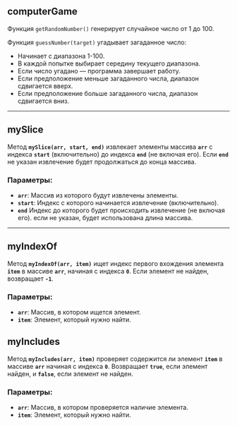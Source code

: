 ## computerGame

Функция `getRandomNumber()` генерирует случайное число от 1 до 100.

Функция `guessNumber(target)` угадывает загаданное число:

- Начинает с диапазона 1-100.
- В каждой попытке выбирает середину текущего диапазона.
- Если число угадано — программа завершает работу.
- Если предположение меньше загаданного числа, диапазон сдвигается вверх.
- Если предположение больше загаданного числа, диапазон сдвигается вниз.

---

## mySlice

Метод **`mySlice(arr, start, end)`** извлекает элементы массива **`arr`** с индекса **`start`** (включительно) до индекса **`end`** (не включая его). Если **`end`** не указан извлечение будет продолжаться до конца массива.

### Параметры:

- **`arr`**: Массив из которого будут извлечены элементы.
- **`start`**: Индекс с которого начинается извлечение (включительно).
- **`end`** Индекс до которого будет происходить извлечение (не включая его). если не указан, будет использована длина массива.

---

## myIndexOf

Метод **`myIndexOf(arr, item)`** ищет индекс первого вхождения элемента **`item`** в массиве **`arr`**, начиная с индекса **`0`**. Если элемент не найден, возвращает **`-1`**.

### Параметры:

- **`arr`**: Массив, в котором ищется элемент.
- **`item`**: Элемент, который нужно найти.


## myIncludes

Метод **`myIncludes(arr, item)`** проверяет содержится ли элемент **`item`** в массиве **`arr`** начиная с индекса **`0`**. Возвращает **`true`**, если элемент найден, и **`false`**, если элемент не найден.

### Параметры:
- **`arr`**: Массив, в котором проверяется наличие элемента.
- **`item`**: Элемент, который нужно найти.
